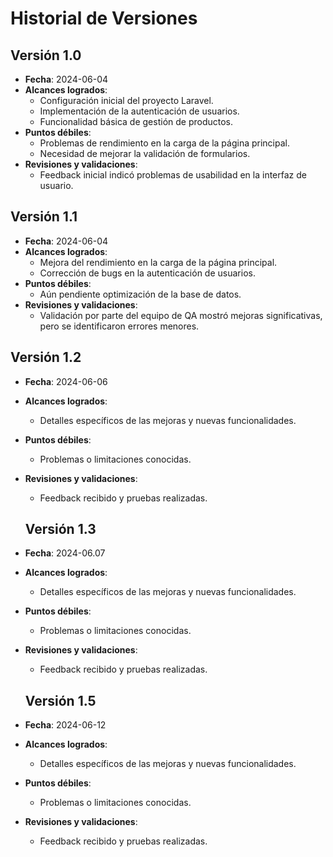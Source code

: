 # Historial de Versiones

## Versión 1.0
- **Fecha**: 2024-06-04
- **Alcances logrados**: 
  - Configuración inicial del proyecto Laravel.
  - Implementación de la autenticación de usuarios.
  - Funcionalidad básica de gestión de productos.
- **Puntos débiles**:
  - Problemas de rendimiento en la carga de la página principal.
  - Necesidad de mejorar la validación de formularios.
- **Revisiones y validaciones**:
  - Feedback inicial indicó problemas de usabilidad en la interfaz de usuario.

## Versión 1.1
- **Fecha**: 2024-06-04
- **Alcances logrados**:
  - Mejora del rendimiento en la carga de la página principal.
  - Corrección de bugs en la autenticación de usuarios.
- **Puntos débiles**:
  - Aún pendiente optimización de la base de datos.
- **Revisiones y validaciones**:
  - Validación por parte del equipo de QA mostró mejoras significativas, pero se identificaron errores menores.

## Versión 1.2
- **Fecha**: 2024-06-06
- **Alcances logrados**:
  - Detalles específicos de las mejoras y nuevas funcionalidades.
- **Puntos débiles**:
  - Problemas o limitaciones conocidas.
- **Revisiones y validaciones**:
  - Feedback recibido y pruebas realizadas.

  ## Versión 1.3
- **Fecha**: 2024-06.07
- **Alcances logrados**:
  - Detalles específicos de las mejoras y nuevas funcionalidades.
- **Puntos débiles**:
  - Problemas o limitaciones conocidas.
- **Revisiones y validaciones**:
  - Feedback recibido y pruebas realizadas.

  ## Versión 1.5
- **Fecha**: 2024-06-12
- **Alcances logrados**:
  - Detalles específicos de las mejoras y nuevas funcionalidades.
- **Puntos débiles**:
  - Problemas o limitaciones conocidas.
- **Revisiones y validaciones**:
  - Feedback recibido y pruebas realizadas.
